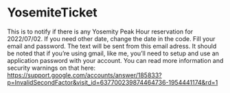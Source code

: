 # YosemiteTicket
This is to notify if there is any Yosemity Peak Hour reservation for 2022/07/02. If you need other date, change the date in the code.
Fill your email and password. The text will be sent from this email adress.
It should be noted that if you’re using gmail, like me, you’ll need to setup and use an application password with your account. You can read more information and security warnings on that here: https://support.google.com/accounts/answer/185833?p=InvalidSecondFactor&visit_id=637700239874464736-1954441174&rd=1
